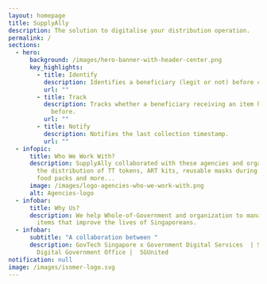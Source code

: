 ```yaml
---
layout: homepage
title: SupplyAlly
description: The solution to digitalise your distribution operation.
permalink: /
sections:
  - hero:
      background: /images/hero-banner-with-header-center.png
      key_highlights:
        - title: Identify
          description: Identifies a beneficiary (legit or not) before collection.
          url: ""
        - title: Track
          description: Tracks whether a beneficiary receiving an item has received it
            before.
          url: ""
        - title: Notify
          description: Notifies the last collection timestamp.
          url: ""
  - infopic:
      title: Who We Work With?
      description: SupplyAlly collaborated with these agencies and organization for
        the distribution of TT tokens, ART kits, reusable masks during covid-19,
        food packs and more...
      image: /images/logo-agencies-who-we-work-with.png
      alt: Agencies-logo
  - infobar:
      title: Why Us?
      description: We help Whole-of-Government and organization to manage & distribute
        items that improve the lives of Singaporeans.
  - infobar:
      subtitle: "A collaboration between "
      description: GovTech Singapore x Government Digital Services  | Smart Nation &
        Digital Government Office |  SGUnited
notification: null
image: /images/isomer-logo.svg
---
```

